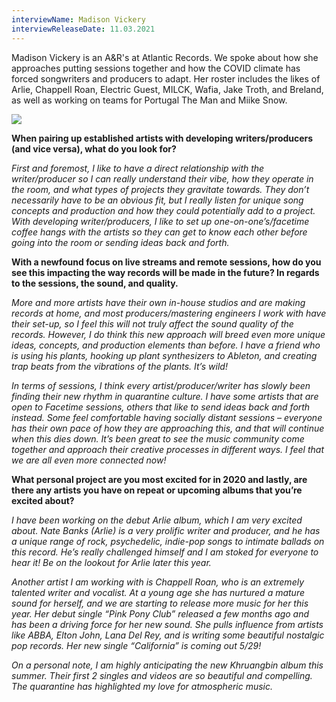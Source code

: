 ```yaml
---
interviewName: Madison Vickery
interviewReleaseDate: 11.03.2021
---
```

Madison Vickery is an A&R's at Atlantic Records. We spoke about how she approaches putting sessions together and how the COVID climate has forced songwriters and producers to adapt. Her roster includes the likes of Arlie, Chappell Roan, Electric Guest, MILCK, Wafia, Jake Troth, and Breland, as well as working on teams for Portugal The Man and Miike Snow.

![](unnamed-6-.jpg)

**When pairing up established artists with developing writers/producers (and vice versa), what do you look for?**

*First and foremost, I like to have a direct relationship with the writer/producer so I can really understand their vibe, how they operate in the room, and what types of projects they gravitate towards. They don’t necessarily have to be an obvious fit, but I really listen for unique song concepts and production and how they could potentially add to a project. With developing writer/producers, I like to set up one-on-one’s/facetime coffee hangs with the artists so they can get to know each other before going into the room or sending ideas back and forth.*

**With a newfound focus on live streams and remote sessions, how do you see this impacting the way records will be made in the future? In regards to the sessions, the sound, and quality.**  

*More and more artists have their own in-house studios and are making records at home, and most producers/mastering engineers I work with have their set-up, so I feel this will not truly affect the sound quality of the records. However, I do think this new approach will breed even more unique ideas, concepts, and production elements than before. I have a friend who is using his plants, hooking up plant synthesizers to Ableton, and creating trap beats from the vibrations of the plants. It’s wild!*

*In terms of sessions, I think every artist/producer/writer has slowly been finding their new rhythm in quarantine culture. I have some artists that are open to Facetime sessions, others that like to send ideas back and forth instead. Some feel comfortable having socially distant sessions – everyone has their own pace of how they are approaching this, and that will continue when this dies down. It’s been great to see the music community come together and approach their creative processes in different ways. I feel that we are all even more connected now!*  

**What personal project are you most excited for in 2020 and lastly, are there any artists you have on repeat or upcoming albums that you’re excited about?**

*I have been working on the debut Arlie album, which I am very excited about. Nate Banks (Arlie) is a very prolific writer and producer, and he has a unique range of rock, psychedelic, indie-pop songs to intimate ballads on this record. He’s really challenged himself and I am stoked for everyone to hear it! Be on the lookout for Arlie later this year.*

*Another artist I am working with is Chappell Roan, who is an extremely talented writer and vocalist. At a young age she has nurtured a mature sound for herself, and we are starting to release more music for her this year. Her debut single “Pink Pony Club” released a few months ago and has been a driving force for her new sound. She pulls influence from artists like ABBA, Elton John, Lana Del Rey, and is writing some beautiful nostalgic pop records. Her new single “California” is coming out 5/29!*

*On a personal note, I am highly anticipating the new Khruangbin album this summer. Their first 2 singles and videos are so beautiful and compelling. The quarantine has highlighted my love for atmospheric music.*